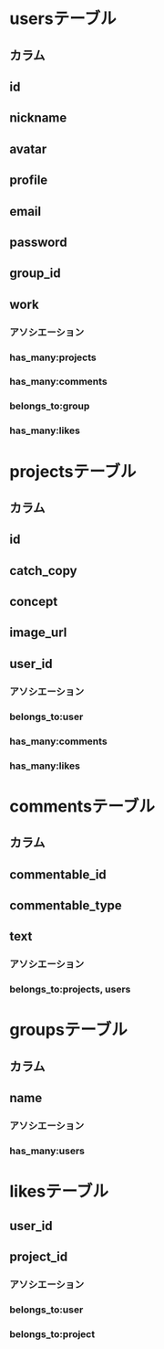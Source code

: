 # usersテーブル
## カラム
## id
## nickname
## avatar
## profile
## email
## password
## group_id
## work
### アソシエーション
### has_many:projects
### has_many:comments
### belongs_to:group
### has_many:likes

# projectsテーブル
## カラム
## id
## catch_copy
## concept
## image_url
## user_id
### アソシエーション
### belongs_to:user
### has_many:comments
### has_many:likes

# commentsテーブル
## カラム
## commentable_id
## commentable_type
## text
### アソシエーション
### belongs_to:projects, users

# groupsテーブル
## カラム
## name
### アソシエーション
### has_many:users

# likesテーブル
## user_id
## project_id
### アソシエーション
### belongs_to:user
### belongs_to:project


